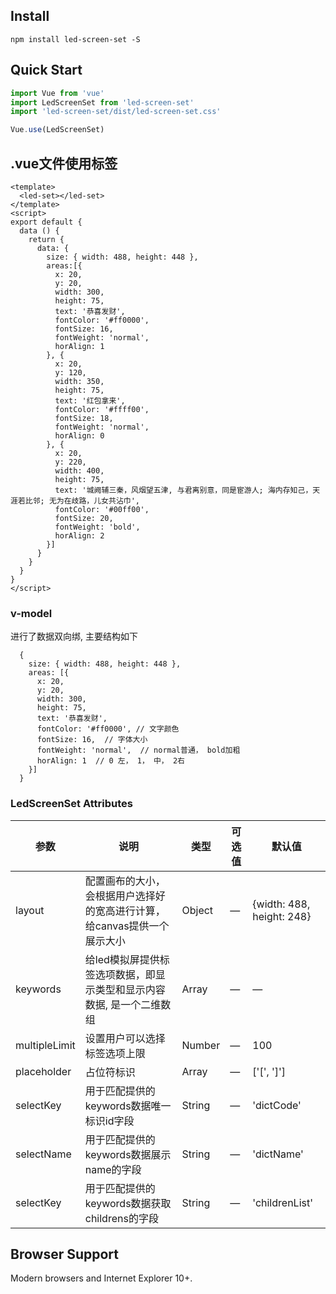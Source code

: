 ## Install
```shell
npm install led-screen-set -S
```

## Quick Start
``` javascript
import Vue from 'vue'
import LedScreenSet from 'led-screen-set'
import 'led-screen-set/dist/led-screen-set.css'

Vue.use(LedScreenSet)

```

## .vue文件使用标签
```
<template>
  <led-set></led-set>
</template>
<script>
export default {
  data () {
    return {
      data: {
        size: { width: 488, height: 448 },
        areas:[{
          x: 20,
          y: 20,
          width: 300,
          height: 75,
          text: '恭喜发财',
          fontColor: '#ff0000',
          fontSize: 16,
          fontWeight: 'normal',
          horAlign: 1
        }, {
          x: 20,
          y: 120,
          width: 350,
          height: 75,
          text: '红包拿来',
          fontColor: '#ffff00',
          fontSize: 18,
          fontWeight: 'normal',
          horAlign: 0
        }, {
          x: 20,
          y: 220,
          width: 400,
          height: 75,
          text: '城阙辅三秦，风烟望五津, 与君离别意，同是宦游人; 海内存知己，天涯若比邻; 无为在歧路，儿女共沾巾',
          fontColor: '#00ff00',
          fontSize: 20,
          fontWeight: 'bold',
          horAlign: 2
        }]
      }
    }
  }
}
</script>
```
### v-model 
进行了数据双向绑, 主要结构如下
```
  {
    size: { width: 488, height: 448 },
    areas: [{
      x: 20,
      y: 20,
      width: 300,
      height: 75,
      text: '恭喜发财',
      fontColor: '#ff0000', // 文字颜色
      fontSize: 16,  // 字体大小
      fontWeight: 'normal',  // normal普通， bold加粗
      horAlign: 1  // 0 左， 1， 中， 2右
    }]
  }
```

### LedScreenSet Attributes
| 参数         | 说明            | 类型            | 可选值                 | 默认值   |
|------------- |---------------- |---------------- |---------------------- |-------- |
| layout       | 配置画布的大小，会根据用户选择好的宽高进行计算，给canvas提供一个展示大小 | Object  | — | {width: 488, height: 248} |
| keywords     | 给led模拟屏提供标签选项数据，即显示类型和显示内容数据, 是一个二维数组 | Array | — | — |
| multipleLimit| 设置用户可以选择标签选项上限 | Number  |    —  |  100 |
| placeholder  | 占位符标识     | Array |  —  | ['[', ']']|
| selectKey    | 用于匹配提供的keywords数据唯一标识id字段 | String |  —  | 'dictCode' |
| selectName   | 用于匹配提供的keywords数据展示name的字段 | String |  —  | 'dictName' |
| selectKey    | 用于匹配提供的keywords数据获取childrens的字段 | String |  —  | 'childrenList' |
## Browser Support
Modern browsers and Internet Explorer 10+.
